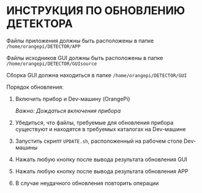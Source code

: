 # ИНСТРУКЦИЯ ПО ОБНОВЛЕНИЮ ДЕТЕКТОРА

Файлы приложения должны быть расположены в папке `/home/orangepi/DETECTOR/APP`

Файлы исходников GUI должны быть расположены в папке `/home/orangepi/DETECTOR/GUIsource`

Сборка GUI должна находиться в папке `/home/orangepi/DETECTOR/GUI`

Порядок обновления:

1) Включить прибор и Dev-машину (OrangePi)

   *Важно: Дождаться включения прибора*

2) Убедиться, что файлы, требуемые для обновления прибора существуют и находятся в требуемых каталогах на Dev-машине

3) Запустить скрипт `UPDATE.sh`, расположенный на рабочем столе Dev-машины

4) Нажать любую кнопку после вывода результата обновления GUI

5) Нажать любую кнопку после вывода результата обновления APP

6) В случае неудачного обновления повторить операции

